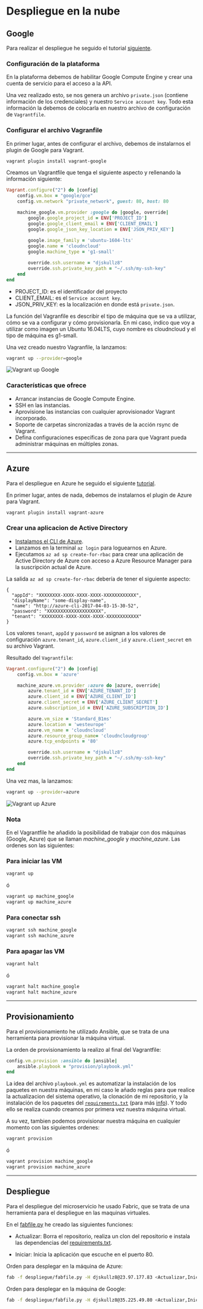 # Despliegue en la nube

## Google

Para realizar el despliegue he seguido el tutorial [siguiente](https://github.com/mitchellh/vagrant-google).

### Configuración de la plataforma

En la plataforma debemos de habilitar Google Compute Engine y crear una cuenta de servicio para el acceso a la API.

Una vez realizado esto, se nos genera un archivo ```private.json``` (contiene información de los credenciales) y nuestro ```Service account key```. Todo esta información la debemos de colocarla en nuestro archivo de configuración de ```Vagrantfile```.

### Configurar el archivo Vagranfile

En primer lugar, antes de configurar el archivo, debemos de instalarnos el plugin de Google para Vagrant.

```bash
vagrant plugin install vagrant-google
```

Creamos un Vagrantfile que tenga el siguiente aspecto y rellenando la información siguiente:

```ruby
Vagrant.configure("2") do |config|
    config.vm.box = "google/gce"
    config.vm.network "private_network", guest: 80, host: 80

    machine_google.vm.provider :google do |google, override|
        google.google_project_id = ENV['PROJECT_ID']
        google.google_client_email = ENV['CLIENT_EMAIL']
        google.google_json_key_location = ENV['JSON_PRIV_KEY']
        
        google.image_family = 'ubuntu-1604-lts'
        google.name = 'cloudncloud'
        google.machine_type = 'g1-small'

        override.ssh.username = "djskullz8"
        override.ssh.private_key_path = "~/.ssh/my-ssh-key"
    end
end
```

- PROJECT_ID: es el identificador del proyecto
- CLIENT_EMAIL: es el ```Service account key```.
- JSON_PRIV_KEY: es la localización en donde está ```private.json```.

La función del Vagranfile es describir el tipo de máquina que se va a utilizar, cómo se va a configurar y cómo provisionarla.
En mi caso, indico que voy a utilizar como imagen un Ubuntu 16.04LTS, cuyo nombre es cloudncloud y el tipo de máquina es g1-small.

Una vez creado nuestro Vagranfile, la lanzamos:

```bash
vagrant up --provider=google
```

![Vagrant up Google](./imagenes/vagrant-google.png)

### Características que ofrece

- Arrancar instancias de Google Compute Engine.
- SSH en las instancias.
- Aprovisione las instancias con cualquier aprovisionador Vagrant incorporado.
- Soporte de carpetas sincronizadas a través de la acción rsync de Vagrant.
- Defina configuraciones específicas de zona para que Vagrant pueda administrar máquinas en múltiples zonas.

---

## Azure

Para el despliegue en Azure he seguido el siguiente [tutorial](https://github.com/Azure/vagrant-azure/blob/v2.0/README.md).

En primer lugar, antes de nada, debemos de instalarnos el plugin de Azure para Vagrant.

```bash
vagrant plugin install vagrant-azure
```

### Crear una aplicacion de Active Directory

- [Instalamos el CLI de Azure](https://docs.microsoft.com/en-us/cli/azure/install-azure-cli?view=azure-cli-latest).
- Lanzamos en la terminal ```az login``` para loguearnos en Azure.
- Ejecutamos ```az ad sp create-for-rbac``` para crear una aplicación de Active Directory de Azure con acceso a Azure Resource Manager para la suscripción actual de Azure.

La salida ```az ad sp create-for-rbac``` debería de tener el siguiente aspecto:

```text
{
  "appId": "XXXXXXXX-XXXX-XXXX-XXXX-XXXXXXXXXXXX",
  "displayName": "some-display-name",
  "name": "http://azure-cli-2017-04-03-15-30-52",
  "password": "XXXXXXXXXXXXXXXXXXXX",
  "tenant": "XXXXXXXX-XXXX-XXXX-XXXX-XXXXXXXXXXXX"
}
```

Los valores ```tenant```, ```appId``` y ```password``` se asignan a los valores de configuración ```azure.tenant_id```, ```azure.client_id``` y ```azure.client_secret``` en su archivo Vagrant.

Resultado del ```Vagrantfile```:

```ruby
Vagrant.configure("2") do |config|
    config.vm.box = 'azure'

    machine_azure.vm.provider :azure do |azure, override|
        azure.tenant_id = ENV['AZURE_TENANT_ID']
        azure.client_id = ENV['AZURE_CLIENT_ID']
        azure.client_secret = ENV['AZURE_CLIENT_SECRET']
        azure.subscription_id = ENV['AZURE_SUBSCRIPTION_ID']

        azure.vm_size = 'Standard_B1ms'
        azure.location = 'westeurope'
        azure.vm_name = 'cloudncloud'
        azure.resource_group_name= 'cloudncloudgroup'
        azure.tcp_endpoints = '80'

        override.ssh.username = "djskullz8"
        override.ssh.private_key_path = "~/.ssh/my-ssh-key"
    end
end
```

Una vez mas, la lanzamos:

```bash
vagrant up --provider=azure
```

![Vagrant up Azure](./imagenes/vagrant-azure.png)

### Nota

En el Vagrantfile he añadido la posibilidad de trabajar con dos máquinas (Google, Azure) que se llaman *machine_google* y *machine_azure*. Las ordenes son las siguientes:

### Para iniciar las VM

```bash
vagrant up
```

ó

```bash
vagrant up machine_google
vagrant up machine_azure
```

### Para conectar ssh

```bash
vagrant ssh machine_google
vagrant ssh machine_azure
```

### Para apagar las VM

```bash
vagrant halt
```

ó

```bash
vagrant halt machine_google
vagrant halt machine_azure
```

---

## Provisionamiento

Para el provisionamiento he utilizado Ansible, que se trata de una herramienta para provisionar la máquina virtual.

La orden de provisionamiento la realizo al final del Vagrantfile:

```ruby
config.vm.provision :ansible do |ansible|
    ansible.playbook = "provision/playbook.yml"
end
```

La idea del archivo ```playbook.yml``` es automatizar la instalación de los paquetes en nuestra máquinas, en mi caso le añado reglas para que realice la actualizacion del sistema operativo, la clonación de mi repositorio, y la instalación de los paquetes del [```requirements.txt```](../requirements.txt) (para más [info](../provision/playbook.yml)). Y todo ello se realiza cuando creamos por primera vez nuestra máquina virtual.

A su vez, tambien podemos provisionar nuestra máquina en cualquier momento con las siguientes ordenes:

```bash
vagrant provision
```

ó

```bash
vagrant provision machine_google
vagrant provision machine_azure
```

---

## Despliegue

Para el despliegue del microservicio he usado Fabric, que se trata de una herramienta para el despliegue en las maquinas virtuales.

En el [fabfile.py](../despliegue/fabfile.py) he creado las siguientes funciones:

- Actualizar: Borra el repositorio, realiza un clon del repositorio e instala las dependencias del [requirements.txt](../requirements.txt).

- Iniciar: Inicia la aplicación que escuche en el puerto 80.

Orden para desplegar en la máquina de Azure:

```bash
fab -f despliegue/fabfile.py -H djskullz8@23.97.177.83 <Actualizar,Iniciar>
```

Orden para desplegar en la máquina de Google:

```bash
fab -f despliegue/fabfile.py -H djskullz8@35.225.49.80 <Actualizar,Iniciar>
```
